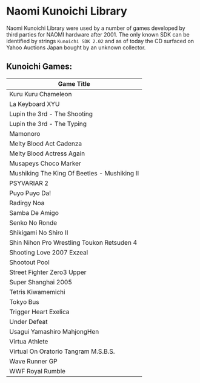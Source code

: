 # Naomi Kunoichi Library

Naomi Kunoichi Library were used by a number of games developed by third parties for NAOMI hardware after 2001.
The only known SDK can be identified by strings `Kunoichi SDK 2.02` and as of today the CD surfaced on Yahoo Auctions Japan bought by an unknown collector. 


## Kunoichi Games:

| Game Title                                      
| ------------------------------------------
|Kuru Kuru Chameleon |
|La Keyboard XYU 
|Lupin the 3rd - The Shooting| 
|Lupin the 3rd - The Typing |
|Mamonoro |
|Melty Blood Act Cadenza|
|Melty Blood Actress Again| 
|Musapeys Choco Marker|
|Mushiking The King Of Beetles - Mushiking II|
|PSYVARIAR 2|
|Puyo Puyo Da!|
|Radirgy Noa |
|Samba De Amigo|
|Senko No Ronde|
|Shikigami No Shiro II|
|Shin Nihon Pro Wrestling Toukon Retsuden 4| 
|Shooting Love 2007 Exzeal |
|Shootout Pool|
|Street Fighter Zero3 Upper|
|Super Shanghai 2005|
|Tetris Kiwamemichi |
|Tokyo Bus|
|Trigger Heart Exelica|
|Under Defeat |
|Usagui Yamashiro MahjongHen|
|Virtua Athlete|
|Virtual On Oratorio Tangram M.S.B.S.|
|Wave Runner GP |
|WWF Royal Rumble|
